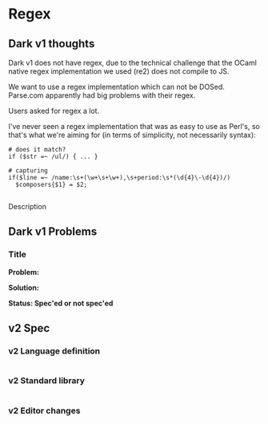 # Regex

## Dark v1 thoughts

Dark v1 does not have regex, due to the technical challenge that the OCaml native regex implementation we used \(re2\) does not compile to JS.

We want to use a regex implementation which can not be DOSed. Parse.com apparently had big problems with their regex.

Users asked for regex a lot.

I've never seen a regex implementation that was as easy to use as Perl's, so that's what we're aiming for \(in terms of simplicity, not necessarily syntax\):

```text
# does it match?
if ($str =~ /ul/) { ... }

# capturing
if($line =~ /name:\s+(\w+\s+\w+),\s+period:\s*(\d{4}\-\d{4})/)
  $composers{$1} = $2;


```

Description

## Dark v1 Problems

### Title

**Problem:** 

**Solution:** 

**Status: Spec'ed or not spec'ed**

## v2 Spec

### v2 Language definition

```text

```

### v2 Standard library

```text

```

### v2 Editor changes

### 

